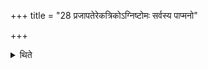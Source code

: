 +++
title = "28 प्रजापतेरेकत्रिकोऽग्निष्टोमः सर्वस्य पाप्मनो"

+++

<details><summary>थिते</summary>

28. The Ekatrika of Prajāpati is to be performed as an Agniṣtoma; thereby (the sacrificer) overcomes all the sins.  

[^1]: Cf. TMB XVI.16. 
</details>
